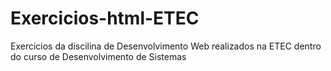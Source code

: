 # Exercicios-html-ETEC
 Exercicios da discilina de Desenvolvimento Web realizados na ETEC dentro do curso de Desenvolvimento de Sistemas
